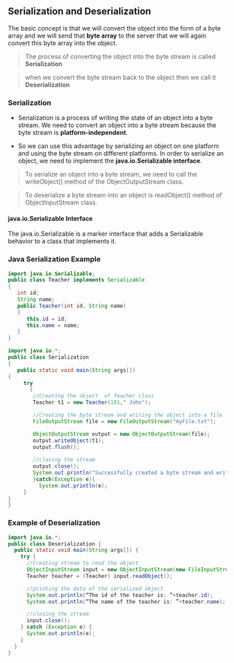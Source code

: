 
##  Serialization and Deserialization 

The basic concept is that we will convert the object into the form of a byte array and we will send that **byte array** to the server that we will again convert this byte array into the object.


> The process of converting the object into the byte stream is called **Serialization**


> when we convert the byte stream back to the object then we call it **Deserialization**


### Serialization

* Serialization is a process of writing the state of an object into a byte stream. We need to convert an object into a byte stream because the byte stream is **platform-independent**.

* So we can use this advantage by serializing an object on one platform and using the byte stream on different platforms. In order to serialize an object, we need to implement the **java.io.Serializable interface**.


> To serialize an object into a byte stream, we need to call the writeObject() method of the ObjectOutputStream class.



> To deserialize a byte stream into an object is readObject() method of ObjectInputStream class.



#### java.io.Serializable Interface

The java.io.Serializable is a marker interface that adds a Serializable behavior to a class that implements it.


### Java Serialization Example

```java
import java.io.Serializable;  
public class Teacher implements Serializable
{  
   int id;  
   String name;  
   public Teacher(int id, String name)
   {  
      this.id = id;  
      this.name = name;  
   }  
} 
```
 


```java
import java.io.*;  
public class Serialization
{  
   public static void main(String args[])
{  
     try
       {  
        //Creating the object  of Teacher class
        Teacher t1 = new Teacher(101," John");  

        //Creating the byte stream and writing the object into a file 
        FileOutputStream file = new FileOutputStream("myFile.txt");  

        ObjectOutputStream output = new ObjectOutputStream(file);  
        output.writeObject(t1);  
        output.flush();  
        
        //closing the stream  
        output.close();  
        System.out.println("Successfully created a byte stream and written it in the specified file");  
        }catch(Exception e){
          System.out.println(e);  
     } 
} 
}   

```


### Example of Deserialization


```java
import java.io.*;
public class Deserialization {
  public static void main(String args[]) {
    try {
      //Creating stream to read the object  
      ObjectInputStream input = new ObjectInputStream(new FileInputStream("myFile.txt"));
      Teacher teacher = (Teacher) input.readObject();

      //printing the data of the serialized object  
      System.out.println(“The id of the teacher is: ”+teacher.id);
      System.out.println(“The name of the teacher is: ”+teacher.name);

      //closing the stream  
      input.close();
    } catch (Exception e) {
      System.out.println(e);
    }
  }
} 
```

